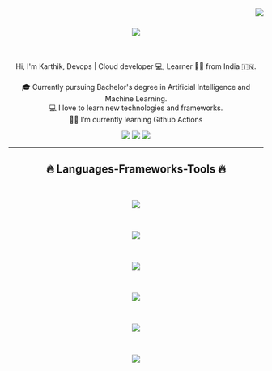 <!-- profile view count -->
<img align="right" src="https://komarev.com/ghpvc/?username=Karthik-099">

<!-- introduction -->
<h1 align="center">
  <a href="https://git.io/typing-svg">
    <img src="https://readme-typing-svg.herokuapp.com/?lines=Hi+There!+👋;+I+am+Karthik!;&center=true&size=30">
  </a>
</h1>

<br />
<!-- about me -->
<p align="center">
  Hi, I'm Karthik, Devops | Cloud developer 💻,  Learner 👨‍💻  from India 🇮🇳.
  <br />
  <br />
  🎓 Currently pursuing Bachelor's degree in Artificial Intelligence and Machine Learning.
  <br />
  💻 I love to learn new technologies and frameworks.
  <br />
  🧑‍💼 I’m currently learning Github Actions
  <br />
</p>

<!-- social handles -->
<div align="center"> 
<!-- youtube -->
<!--   <a href="https://www.youtube.com/@OPGAMER." target="_blank"><img src="https://img.shields.io/badge/YouTube-FF0000?style=for-the-badge&logo=youtube&logoColor=white" target="_blank"></a> -->
  <!-- twitter -->
  <a href="https://x.com/Karthik_k_umar" target="_blank"><img src="https://img.shields.io/badge/X-000000?style=for-the-badge&logo=x&logoColor=white" target="_blank"></a> 
  <!-- gmail -->
  <a href="mailto:karthikkpoojar@gmail.com"><img src="https://img.shields.io/badge/-Gmail-%23333?style=for-the-badge&logo=gmail&logoColor=white" target="_blank"></a>
  <!-- linkedin -->
  <a href="https://www.linkedin.com/in/KARTHIK-9b4211252/" target="_blank"><img src="https://img.shields.io/badge/-LinkedIn-%230077B5?style=for-the-badge&logo=linkedin&logoColor=white" target="_blank"></a> 
</div>

<hr />
<!-- skills -->
<h2 align="center">🔥 Languages-Frameworks-Tools 🔥</h2>
<br />
<p align="center">
  <a href="https://skillicons.dev">
      <!-- first row -->
      <picture>
     <p align="center">
  <a href="https://skillicons.dev">
    <img src="https://skillicons.dev/icons?i=py" />
  </a>
</p>
        </picture>
          <br />
          <!-- second row -->
          <picture>
           <p align="center">
  <a href="https://skillicons.dev">
    <img src="https://skillicons.dev/icons?i=aws,gcp" />
  </a>
</p>
        </picture>
</picture>
          <br />
          <!-- second row -->
          <picture>
           <p align="center">
  <a href="https://skillicons.dev">
    <img src="https://skillicons.dev/icons?i=git,bash,linux" />
  </a>
</p>
        </picture>
   </picture>
          <br />
          <!-- second row -->
          <picture>
           <p align="center">
  <a href="https://skillicons.dev">
    <img src="https://skillicons.dev/icons?i=jenkins,githubactions,docker,kubernetes" />
  </a>
</p>
        </picture>
   </picture>
          <br />
          <!-- second row -->
          <picture>
             <p align="center">
  <a href="https://skillicons.dev">
    <img src="https://skillicons.dev/icons?i=ansible,terraform,redhat,debian,grafana" />
  </a>
</p>
        </picture>
   </picture>
          <br />
          <!-- second row -->
          <picture>
           <p align="center">
  <a href="https://skillicons.dev">
    <img src="https://skillicons.dev/icons?i=mysql,mongodb,firebase,vscode,pycharm,vercel" />
  </a>
</p>
        </picture>
  </a>
</p>
<br />
